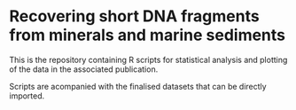 # Recovering short DNA fragments from minerals and marine sediments

This is the repository containing R scripts for statistical analysis and plotting of the data in the associated publication.

Scripts are acompanied with the finalised datasets that can be directly imported. 
